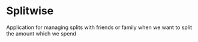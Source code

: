 # Splitwise
Application for managing splits with friends or family when we want to split the amount which we spend
